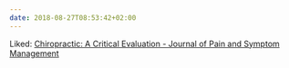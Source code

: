 ```yaml
---
date: 2018-08-27T08:53:42+02:00
---
```


Liked: [Chiropractic: A Critical Evaluation - Journal of Pain and Symptom Management](https://www.jpsmjournal.com/article/S0885-3924\(07\)00783-X/pdf)
